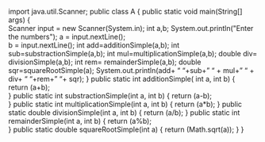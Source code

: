
import java.util.Scanner; 
public class A
  { 
  public static void main(String[] args)
  {  
  Scanner input = new Scanner(System.in); 
  int a,b; 
  System.out.println("Enter the numbers");
  a = input.nextLine();  
  b = input.nextLine();
    int add=additionSimple(a,b); 
    int sub=substractionSimple(a,b);
    int mul=multiplicationSimple(a,b); 
    double div= divisionSimple(a,b);
    int rem= remainderSimple(a,b); 
    double sqr=squareRootSimple(a); 
    System.out.println(add+ “ “+sub+” “ + mul+” “ + div+ “ “+rem+” “+ sqr); 
    } 
    public static int additionSimple( int a, int b)
    {  
    return (a+b);  
    } 
    public static int substractionSimple(int a, int b) {  return (a-b);   
    }
    public static int multiplicationSimple(int a, int b)
    { 
    return (a*b); 
    }
    public static double divisionSimple(int a, int b)
    { 
    return (a/b); 
    } 
    public static int remainderSimple(int a, int b)
    {
    return (a%b);    
    } 
    public static double squareRootSimple(int a)
  {
  return (Math.sqrt(a));
  }
  }

